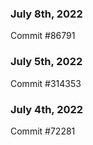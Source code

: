 ### July 8th, 2022

Commit #86791

### July 5th, 2022

Commit #314353


### July 4th, 2022

Commit #72281
